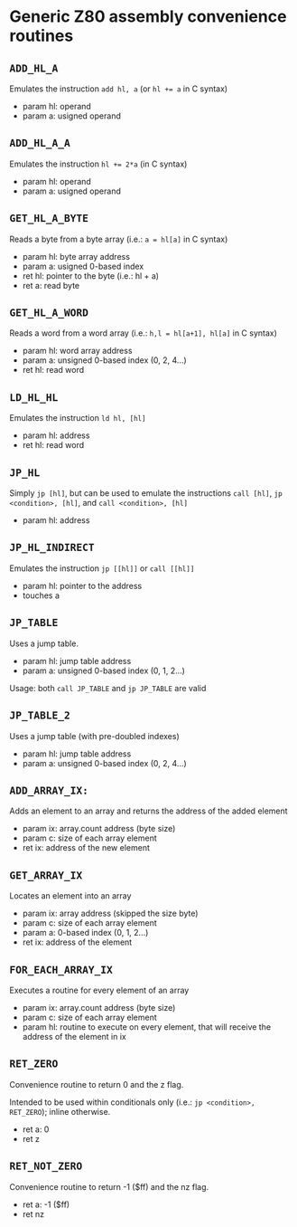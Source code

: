 # Generic Z80 assembly convenience routines

## `ADD_HL_A`

Emulates the instruction `add hl, a` (or `hl += a` in C syntax)
- param hl: operand
- param a: usigned operand

## `ADD_HL_A_A`

Emulates the instruction `hl += 2*a` (in C syntax)
- param hl: operand
- param a: usigned operand

## `GET_HL_A_BYTE`

Reads a byte from a byte array (i.e.: `a = hl[a]` in C syntax)
- param hl: byte array address
- param a: usigned 0-based index
- ret hl: pointer to the byte (i.e.: hl + a)
- ret a: read byte

## `GET_HL_A_WORD`
Reads a word from a word array (i.e.: `h,l = hl[a+1], hl[a]` in C syntax)
- param hl: word array address
- param a: unsigned 0-based index (0, 2, 4...)
- ret hl: read word

## `LD_HL_HL`
Emulates the instruction `ld hl, [hl]`
- param hl: address
- ret hl: read word

## `JP_HL`
Simply `jp [hl]`, but can be used to emulate the instructions `call [hl]`, `jp <condition>, [hl]`, and `call <condition>, [hl]`
- param hl: address

## `JP_HL_INDIRECT`
Emulates the instruction `jp [[hl]]` or `call [[hl]]`
- param hl: pointer to the address
- touches a

## `JP_TABLE`
Uses a jump table.
- param hl: jump table address
- param a: unsigned 0-based index (0, 1, 2...)

Usage: both `call JP_TABLE` and `jp JP_TABLE` are valid

## `JP_TABLE_2`
Uses a jump table (with pre-doubled indexes)
- param hl: jump table address
- param a: unsigned 0-based index (0, 2, 4...)

## `ADD_ARRAY_IX:`
Adds an element to an array and returns the address of the added element
- param ix: array.count address (byte size)
- param c: size of each array element
- ret ix: address of the new element

## `GET_ARRAY_IX`
Locates an element into an array
- param ix: array address (skipped the size byte)
- param c: size of each array element
- param a: 0-based index (0, 1, 2...)
- ret ix: address of the element

## `FOR_EACH_ARRAY_IX`
Executes a routine for every element of an array
- param ix: array.count address (byte size)
- param c: size of each array element
- param hl: routine to execute on every element, that will receive the address of the element in ix

## `RET_ZERO`
Convenience routine to return 0 and the z flag.

Intended to be used within conditionals only (i.e.: `jp <condition>, RET_ZERO`); inline otherwise.
- ret a: 0
- ret z

## `RET_NOT_ZERO`
Convenience routine to return -1 ($ff) and the nz flag.
- ret a: -1 ($ff)
- ret nz
